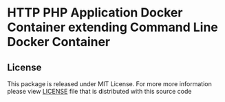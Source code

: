 # HTTP PHP Application Docker Container extending Command Line Docker Container

## License
This package is released under MIT License. For more more information please view [LICENSE](/LICENSE) file that is distributed with this source code
